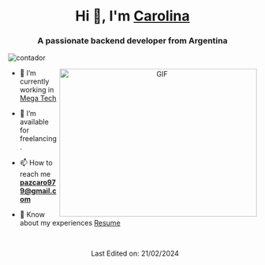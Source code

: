 <h1 align="center">Hi 👋, I'm <a href="https://www.linkedin.com/in/carolinapaz10/" target="blank">
Carolina</a></h1>
<h3 align="center">A passionate backend developer from Argentina</h3>
<p align="left"> <img src="https://komarev.com/ghpvc/?username=caropaz&base=1005&label=PROFILE+VIEWS&color=green&style=flat" alt="contador" /> </p>



<a target="_blank" align="center">
  <img align="right" top="500" height="300" width="400" alt="GIF" src="https://media.giphy.com/media/SWoSkN6DxTszqIKEqv/giphy.gif">
</a>

- 🔭 I’m currently working in <a href="https://megatech.la/" target="blank">Mega Tech</a>

- 🤝 I’m available for freelancing.

- 📫 How to reach me **pazcaro979@gmail.com**

- 📄 Know about my experiences <a href="https://github.com/caropaz/Me/blob/main/CV-Carolina%20Paz.pdf" target="blank">Resume</a>
<br/>

<p align="center">

 <div align="center"  class="icons-social" style="margin-left: 10px;">
				

</p>

Last Edited on: 21/02/2024
